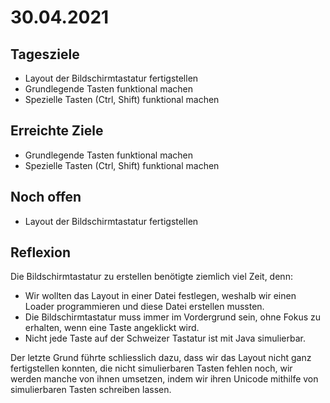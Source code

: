 # 30.04.2021

## Tagesziele
* Layout der Bildschirmtastatur fertigstellen
* Grundlegende Tasten funktional machen
* Spezielle Tasten (Ctrl, Shift) funktional machen

## Erreichte Ziele
* Grundlegende Tasten funktional machen
* Spezielle Tasten (Ctrl, Shift) funktional machen

## Noch offen
* Layout der Bildschirmtastatur fertigstellen

## Reflexion
Die Bildschirmtastatur zu erstellen benötigte ziemlich viel Zeit,
denn:
* Wir wollten das Layout in einer Datei festlegen, weshalb wir einen
  Loader programmieren und diese Datei erstellen mussten.
* Die Bildschirmtastatur muss immer im Vordergrund sein, ohne
  Fokus zu erhalten, wenn eine Taste angeklickt wird.
* Nicht jede Taste auf der Schweizer Tastatur ist mit Java simulierbar.

Der letzte Grund führte schliesslich dazu, dass wir das Layout nicht
ganz fertigstellen konnten, die nicht simulierbaren Tasten fehlen noch,
wir werden manche von ihnen umsetzen, indem wir ihren Unicode mithilfe von
simulierbaren Tasten schreiben lassen.